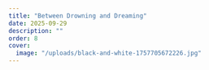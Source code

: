 ```yaml
---
title: "Between Drowning and Dreaming"
date: 2025-09-29
description: ""
order: 8
cover:
  image: "/uploads/black-and-white-1757705672226.jpg"
---
```


